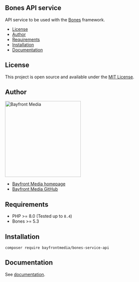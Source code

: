 ## Bones API service

API service to be used with the [Bones](https://github.com/bayfrontmedia/bones) framework.

- [License](#license)
- [Author](#author)
- [Requirements](#requirements)
- [Installation](#installation)
- [Documentation](#documentation)

## License

This project is open source and available under the [MIT License](LICENSE).

## Author

<img src="https://cdn1.onbayfront.com/bfm/brand/bfm-logo.svg" alt="Bayfront Media" width="250" />

- [Bayfront Media homepage](https://www.bayfrontmedia.com?utm_source=github&amp;utm_medium=direct)
- [Bayfront Media GitHub](https://github.com/bayfrontmedia)

## Requirements

* PHP >= 8.0 (Tested up to `8.4`)
* Bones >= 5.3

## Installation

```
composer require bayfrontmedia/bones-service-api
```

## Documentation

See [documentation](docs/README.md).